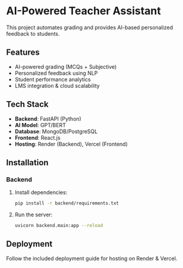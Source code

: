 # AI-Powered Teacher Assistant

This project automates grading and provides AI-based personalized feedback to students.

## Features
- AI-powered grading (MCQs + Subjective)
- Personalized feedback using NLP
- Student performance analytics
- LMS integration & cloud scalability

## Tech Stack
- **Backend**: FastAPI (Python)
- **AI Model**: GPT/BERT
- **Database**: MongoDB/PostgreSQL
- **Frontend**: React.js
- **Hosting**: Render (Backend), Vercel (Frontend)

## Installation

### Backend
1. Install dependencies:  
   ```bash
   pip install -r backend/requirements.txt
   ```
2. Run the server:  
   ```bash
   uvicorn backend.main:app --reload
   ```

## Deployment
Follow the included deployment guide for hosting on Render & Vercel.
